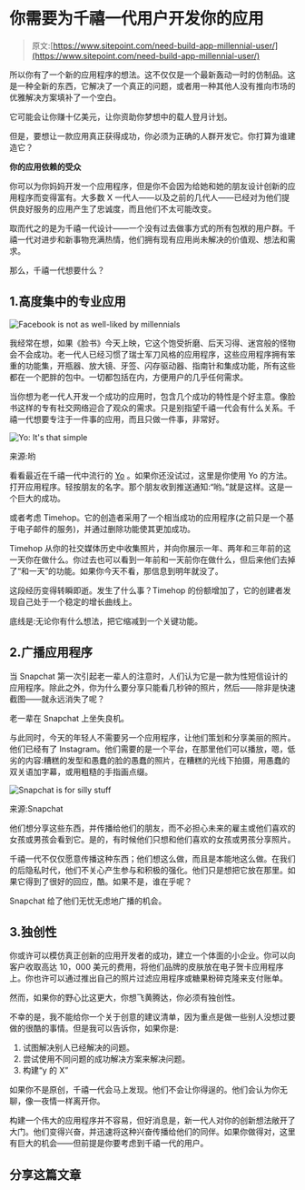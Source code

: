 # 你需要为千禧一代用户开发你的应用

> 原文:[https://www.sitepoint.com/need-build-app-millennial-user/](https://www.sitepoint.com/need-build-app-millennial-user/)

所以你有了一个新的应用程序的想法。这不仅仅是一个最新轰动一时的仿制品。这是一种全新的东西，它解决了一个真正的问题，或者用一种其他人没有推向市场的优雅解决方案填补了一个空白。

它可能会让你赚十亿美元，让你资助你梦想中的载人登月计划。

但是，要想让一款应用真正获得成功，你必须为正确的人群开发它。你打算为谁建造它？

**你的应用依赖的受众**

你可以为你妈妈开发一个应用程序，但是你不会因为给她和她的朋友设计创新的应用程序而变得富有。大多数 X 一代人——以及之前的几代人——已经对为他们提供良好服务的应用产生了忠诚度，而且他们不太可能改变。

取而代之的是为千禧一代设计——一个没有过去做事方式的所有包袱的用户群。千禧一代对进步和新事物充满热情，他们拥有现有应用尚未解决的价值观、想法和需求。

那么，千禧一代想要什么？

## 1.高度集中的专业应用

![Facebook is not as well-liked by millennials](../Images/bd72543288a0d72fcf1303b82dfe40b4.png)

我经常在想，如果《脸书》今天上映，它这个饱受折磨、后天习得、迷宫般的怪物会不会成功。老一代人已经习惯了瑞士军刀风格的应用程序，这些应用程序拥有笨重的功能集，开瓶器、放大镜、牙签、闪存驱动器、指南针和集成功能，所有这些都在一个肥胖的包中。一切都包括在内，方便用户的几乎任何需求。

当你想为老一代人开发一个成功的应用时，包含几个成功的特性是个好主意。像脸书这样的专有社交网络迎合了观众的需求。只是别指望千禧一代会有什么关系。千禧一代想要专注于一件事的应用，而且只做一件事，非常好。

![Yo: It's that simple](../Images/b0566cbfa5fccd7175c558fe5fca8080.png)

来源:哟

看看最近在千禧一代中流行的 [Yo](http://www.justyo.co/) 。如果你还没试过，这里是你使用 Yo 的方法。打开应用程序。轻按朋友的名字。那个朋友收到推送通知:“哟。”就是这样。这是一个巨大的成功。

或者考虑 Timehop。它的创造者采用了一个相当成功的应用程序(之前只是一个基于电子邮件的服务)，并通过删除功能使其更加成功。

Timehop 从你的社交媒体历史中收集照片，并向你展示一年、两年和三年前的这一天你在做什么。你过去也可以看到一年前和一天前你在做什么，但后来他们去掉了“和一天”的功能。如果你今天不看，那信息到明年就没了。

这段经历变得转瞬即逝。发生了什么事？Timehop 的份额增加了，它的创建者发现自己处于一个稳定的增长曲线上。

底线是:无论你有什么想法，把它缩减到一个关键功能。

## 2.广播应用程序

当 Snapchat 第一次引起老一辈人的注意时，人们认为它是一款为性短信设计的应用程序。除此之外，你为什么要分享只能看几秒钟的照片，然后——除非是快速截图——就永远消失了呢？

老一辈在 Snapchat 上坐失良机。

与此同时，今天的年轻人不需要另一个应用程序，让他们策划和分享美丽的照片。他们已经有了 Instagram。他们需要的是一个平台，在那里他们可以播放，嗯，低劣的内容:糟糕的发型和愚蠢的脸的愚蠢的照片，在糟糕的光线下拍摄，用愚蠢的双关语加字幕，或用粗糙的手指画点缀。

![Snapchat is for silly stuff](../Images/38bdfb84326fd353558200b9c2dbbb09.png)

来源:Snapchat

他们想分享这些东西，并传播给他们的朋友，而不必担心未来的雇主或他们喜欢的女孩或男孩会看到它。是的，有时候他们只想和他们喜欢的女孩或男孩分享照片。

千禧一代不仅仅愿意传播这种东西；他们想这么做，而且是本能地这么做。在我们的后隐私时代，他们不关心产生参与和积极的强化。他们只是想把它放在那里。如果它得到了很好的回应，酷。如果不是，谁在乎呢？

Snapchat 给了他们无忧无虑地广播的机会。

## 3.独创性

你或许可以模仿真正创新的应用开发者的成功，建立一个体面的小企业。你可以向客户收取高达 10，000 美元的费用，将他们品牌的皮肤放在电子贺卡应用程序上。你也许可以通过推出自己的照片过滤应用程序或糖果粉碎克隆来支付账单。

然而，如果你的野心比这更大，你想飞黄腾达，你必须有独创性。

不幸的是，我不能给你一个关于创意的建议清单，因为重点是做一些别人没想过要做的很酷的事情。但是我可以告诉你，如果你是:

1.  试图解决别人已经解决的问题。
2.  尝试使用不同问题的成功解决方案来解决问题。
3.  构建“y 的 X”

如果你不是原创，千禧一代会马上发现。他们不会让你得逞的。他们会认为你无聊，像一夜情一样离开你。

构建一个伟大的应用程序并不容易，但好消息是，新一代人对你的创新想法敞开了大门。他们变得兴奋，并迅速将这种兴奋传播给他们的同伴。如果你做得对，这里有巨大的机会——但前提是你要考虑到千禧一代的用户。

## 分享这篇文章